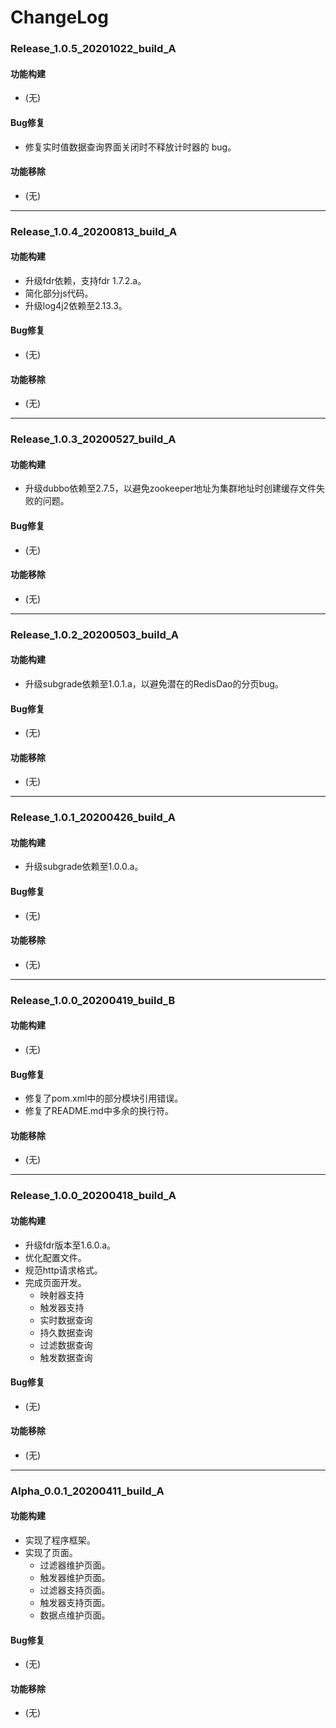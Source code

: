 # ChangeLog

### Release_1.0.5_20201022_build_A

#### 功能构建

- (无)

#### Bug修复

- 修复实时值数据查询界面关闭时不释放计时器的 bug。

#### 功能移除

- (无)

---

### Release_1.0.4_20200813_build_A

#### 功能构建

- 升级fdr依赖，支持fdr 1.7.2.a。
- 简化部分js代码。
- 升级log4j2依赖至2.13.3。

#### Bug修复

- (无)

#### 功能移除

- (无)

---

### Release_1.0.3_20200527_build_A

#### 功能构建

- 升级dubbo依赖至2.7.5，以避免zookeeper地址为集群地址时创建缓存文件失败的问题。

#### Bug修复

- (无)

#### 功能移除

- (无)

---

### Release_1.0.2_20200503_build_A

#### 功能构建

- 升级subgrade依赖至1.0.1.a，以避免潜在的RedisDao的分页bug。

#### Bug修复

- (无)

#### 功能移除

- (无)

---

### Release_1.0.1_20200426_build_A

#### 功能构建

- 升级subgrade依赖至1.0.0.a。

#### Bug修复

- (无)

#### 功能移除

- (无)

---

### Release_1.0.0_20200419_build_B

#### 功能构建

- (无)

#### Bug修复

- 修复了pom.xml中的部分模块引用错误。
- 修复了README.md中多余的换行符。

#### 功能移除

- (无)

---

### Release_1.0.0_20200418_build_A

#### 功能构建

- 升级fdr版本至1.6.0.a。
- 优化配置文件。
- 规范http请求格式。
- 完成页面开发。
  - 映射器支持
  - 触发器支持
  - 实时数据查询
  - 持久数据查询
  - 过滤数据查询
  - 触发数据查询

#### Bug修复

- (无)

#### 功能移除

- (无)

---

### Alpha_0.0.1_20200411_build_A

#### 功能构建

- 实现了程序框架。
- 实现了页面。
  - 过滤器维护页面。
  - 触发器维护页面。
  - 过滤器支持页面。
  - 触发器支持页面。
  - 数据点维护页面。

#### Bug修复

- (无)

#### 功能移除

- (无)
